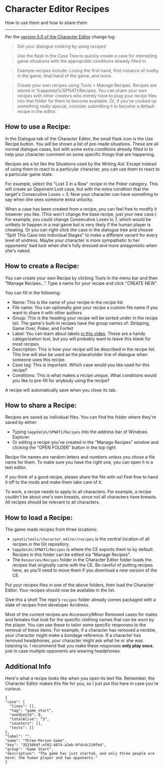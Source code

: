 # Character Editor Recipes

How to use them and how to share them


---

Per the [version 5.0 of the Character Editor](https://old.reddit.com/r/spnati/comments/couw2g/character_editor_version_50_and_video_tutorials/) change log:

> Get your dialogue cooking by using recipes!

> Use the flask in the Case Tree to quickly create a case for interesting game situations with the appropriate conditions already filled in.

> Example recipes include: Losing the first hand, first instance of nudity in the game, final hand of the game, and more.

> Create your own recipes using Tools > Manage Recipes. Recipes are stored in %appdata%/SPNATI/Recipes. You can share your own recipes with other creators who merely have to plug your recipe files into that folder for them to become available. Or, if you've cooked up something really special, consider submitting it to become a default recipe in the editor.

## How to use a Recipe:

In the Dialogue tab of the Character Editor, the small flask icon is the Use Recipe button. You will be shown a list of pre-made situations. These are all normal dialogue cases, but with some extra conditions already filled in to help your character comment on some specific things that are happening.

Recipes are a lot like the Situations used by the Writing Aid. Except instead of using them to react to a particular character, you can use them to react to a particular game state.

For example, select the "Lost 3 in a Row" recipe in the Poker category. This will create an Opponent Lost case, but with the extra condition that the target's Consecutive Loses = 3. Now your character can have something to say when she sees someone extra unlucky.

When a case has been created from a recipe, you can feel free to modify it however you like. (This won't change the base recipe, just your new case.) For example, you could change Consecutive Loses to 7, which would be unlikely to happen in a real game but is very likely if the human player is cheating. Or you can right-click the case in the dialogue tree and choose "Split This Case into Individual Stages" to make a different variant for every level of undress. Maybe your character is more sympathetic to her opponents' bad luck when she's fully dressed and more antagonistic when she's naked.

## How to create a Recipe:

You can create your own Recipe by clicking Tools in the menu bar and then "Manage Recipes..." Type a name for your recipe and click "CREATE NEW".

You can fill in the following:

* Name: This is the name of your recipe in the recipe list
* File name: You can optionally give your recipe a custom file name if you want to share it with other authors
* Group: This is the heading your recipe will be sorted under in the recipe list. The game's built-in recipes have the group names of: Stripping, Game Over, Poker, and Forfeit
* Label: You can learn about labels [in this video](https://youtu.be/Nq7kHhQ7yQI?t=55). These are a handy categorization tool, but you will probably want to leave this blank for most recipes.
* Description: This is how your recipe will be described in the recipe list. This line will also be used as the placeholder line of dialogue when someone uses this recipe.
* Case tag: This is important. Which case would you like used for this recipe?
* Conditions: This is what makes a recipe unique. What conditions would you like to pre-fill for anybody using the recipe?

A recipe will automatically save when you close its tab.

## How to share a Recipe:

Recipes are saved as individual files. You can find the folder where they're saved by either:

* Typing `%appdata%/SPNATI/Recipes` into the address bar of Windows Explorer
* Or editing a recipe you've created in the "Manage Recipes" window and clicking the "OPEN FOLDER" button in the top right

Recipe file names are random letters and numbers unless you chose a file name for them. To make sure you have the right one, you can open it in a text editor.

If you think of a good recipe, please share the file with us! Feel free to hand it off to the mods and make them take care of it.

To work, a recipe needs to apply to all characters. For example, a recipe couldn't be about one's own breasts, since not all characters have breasts. All recipes should be relevant to all characters.

## How to load a Recipe:

The game reads recipes from three locations:

- `spnati/tools/character_editor/recipes` is the central location of all recipes in the Git repository. 
- `%appdata%/SPNATI/Recipes` is where the CE exports them to by default. Recipes in this folder can be edited via "Manage Recipes".
- The `Resources/Recipes` folder in the Character Editor folder loads the recipes that originally came with the CE. Be careful of putting recipes here, as you'll need to move them if you download a new version of the CE.

Put your recipes files in one of the above folders, then load the Character Editor. Your recipes should now be available in the list.

Give this a shot! The repo's `recipes` folder already comes packaged with a slate of recipes from developer Arndress.

Most of the current recipes are Accessory/Minor Removed cases for males and females that look for the specific clothing names that can be worn by the player. You can use these to tailor some specific responses to the removal of these items. For example, if a character has removed a necktie, your character might make a bondage reference. If a character has removed headphones, your character might ask what he or she was listening to. I recommend that you make these responses **only play once**, just in case multiple opponents are wearing headphones.

## Additional Info

Here's what a recipe looks like when you open its text file. Remember, the Character Editor makes this file for you, so I just put this here in case you're curious. 

    {
    "case": {
      "lines": [],
      "tag": "game_start",
      "oneShotId": 0,
      "totalAlive": "3",
      "counters": [],
      "tests": []
    },
    "label": "",
    "name": "Three-Person Game",
    "key": "352366df-ef02-4874-a2eb-0fdc4c210fbd",
    "group": "Game Start",
    "description": "The game has just started, and only three people are here: the human player and two opponents."
    }